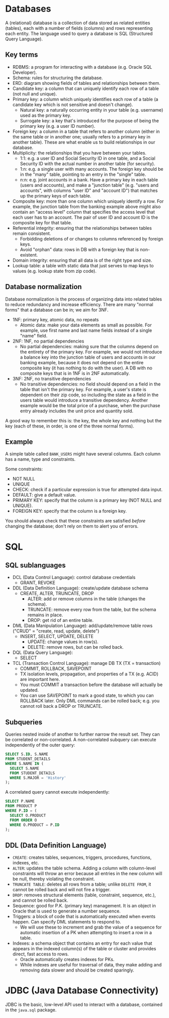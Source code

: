 # Databases

A (relational) database is a collection of data stored as related entities
(tables), each with a number of fields (columns) and rows representing each
entity. The language used to query a database is SQL (Structured Query
Language).

## Key terms

- RDBMS: a program for interacting with a database (e.g. Oracle SQL
  Developer).
- Schema: rules for structuring the database.
- ERD: diagram showing fields of tables and relationships between them.
- Candidate key: a column that can uniquely identify each row of a table (not
  null and unique).
- Primary key: a column which uniquely identifies each row of a table (a
  candidate key which is not sensitive and doesn't change).
  - Natural key: a naturally occurring entity in your table (e.g. username)
    used as the primary key.
  - Surrogate key: a key that's introduced for the purpose of being the primary
    key (e.g. a user ID number).
- Foreign key: a column in a table that refers to another column (either in
  the same table or in another one; usually refers to a primary key in another
  table). These are what enable us to build relationships in our database.
- Multiplicity: the relationships that you have between your tables.
  - 1:1: e.g. a user ID and Social Security ID in one table, and a Social
    Security ID with the actual number in another table (for security).
  - 1:n: e.g. a single user with many accounts. The foreign key should be in
    the "many" table, pointing to an entry in the "single" table.
  - n:n: e.g. joint accounts in a bank. Have a primary key in each table
    (users and accounts), and make a "junction table" (e.g. "users and
    accounts", with columns "user ID" and "account ID") that matches up the
    primary keys of each table.
- Composite key: more than one column which uniquely identify a row. For
  example, the junction table from the banking example above might also contain
  an "access level" column that specifies the access level that each user has
  to an account. The pair of user ID and account ID is the composite key for
  that table.
- Referential integrity: ensuring that the relationships between tables
  remain consistent.
  - Forbidding deletions of or changes to columns referenced by foreign keys.
  - Avoid "orphan" data: rows in DB with a foreign key that is non-existent.
- Domain integrity: ensuring that all data is of the right type and size.
- Lookup table: a table with static data that just serves to map keys to
  values (e.g. lookup state from zip code).

## Database normalization

Database normalization is the process of organizing data into related tables
to reduce redundancy and increase efficiency. There are many "normal forms"
that a database can be in; we aim for 3NF.

- 1NF: primary key, atomic data, no repeats
  - Atomic data: make your data elements as small as possible. For example,
    use first name and last name fields instead of a single "name" field.
- 2NF: 1NF, no partial dependencies
  - No partial dependencies: making sure that the columns depend on the
    entirety of the primary key. For example, we would not introduce a balance
    key into the junction table of users and accounts in our banking example,
    because it does not depend on the entire composite key (it has nothing to
    do with the user). A DB with no composite keys that is in 1NF is in 2NF
    automatically.
- 3NF: 2NF, no transitive dependencies
  - No transitive dependencies: no field should depend on a field in the
    table that isn't the primary key. For example, a user's state is dependent
    on their zip code, so including the state as a field in the users table
    would introduce a transitive dependency. Another example would be the
    total price of a purchase, when the purchase entry already includes the
    unit price and quantity sold.

A good way to remember this is: the key, the whole key and nothing but the
key (each of these, in order, is one of the three normal forms).

## Example

A simple table called `BANK_USERS` might have several columns. Each column
has a name, type and constraints.

Some constraints:

- NOT NULL
- UNIQUE
- CHECK: check if a particular expression is true for attempted data input.
- DEFAULT: give a default value.
- PRIMARY KEY: specify that the column is a primary key (NOT NULL and UNIQUE).
- FOREIGN KEY: specify that the column is a foreign key.

You should always check that these constraints are satisfied _before_
changing the database; don't rely on them to alert you of errors.

# SQL

## SQL sublanguages

- DCL (Data Control Language): control database credentials
  - GRANT, REVOKE
- DDL (Data Definition Language): create/update database schema
  - CREATE, ALTER, TRUNCATE, DROP
    - ALTER: add or remove columns in the table (changes the schema).
    - TRUNCATE: remove every row from the table, but the schema remains in
      place.
    - DROP: get rid of an entire table.
- DML (Data Manipulation Language): add/update/remove table rows ("CRUD" =
  "create, read, update, delete")
  - INSERT, SELECT, UPDATE, DELETE
    - UPDATE: change values in row(s).
    - DELETE: remove rows, but can be rolled back.
- DQL (Data Query Language):
  - SELECT
- TCL (Transaction Control Language): manage DB TX (TX = transaction)
  - COMMIT, ROLLBACK, SAVEPOINT
  - TX isolation levels, propagation, and properties of a TX (e.g. ACID) are
    important here.
  - You must COMMIT a transaction before the database will actually be updated.
  - You can use SAVEPOINT to mark a good state, to which you can ROLLBACK
    later. Only DML commands can be rolled back; e.g. you cannot roll back a
    DROP or TRUNCATE.

## Subqueries

Queries nested inside of another to further narrow the result set. They can
be correlated or non-correlated. A non-correlated subquery can execute
independently of the outer query:

```sql
SELECT S.ID, S.NAME
FROM STUDENT_DETAILS
WHERE S.NAME IN (
  SELECT S.NAME
  FROM STUDENT_DETAILS
  WHERE S.MAJOR = 'History'
);
```

A correlated query cannot execute independently:

```sql
SELECT P.NAME
FROM PRODUCT P
WHERE P.ID = (
  SELECT O.PRODUCT
  FROM ORDER O
  WHERE O.PRODUCT = P.ID
);
```

## DDL (Data Definition Language)

- `CREATE`: creates tables, sequences, triggers, procedures, functions,
  indexes, etc.
- `ALTER`: updates the table schema. Adding a column with column-level
  constraints will throw an error because all entries in the new column will be
  null, thereby violating the constraint.
- `TRUNCATE TABLE`: deletes all rows from a table; unlike `DELETE FROM`, it
  cannot be rolled back and will not fire a trigger.
- `DROP`: removes structural elements (table, constraint, sequence, etc.),
  and cannot be rolled back.
- Sequence: good for P.K. (primary key) management. It is an object in Oracle
  that is used to generate a number sequence.
- Triggers: a block of code that is automatically executed when events
  happen. Can specify DML statements to respond to.
  - We will use these to increment and grab the value of a sequence for
    automatic insertion of a PK when attempting to insert a row in a table.
- Indexes: a schema object that contains an entry for each value that appears
  in the indexed column(s) of the table or cluster and provides direct, fast
  access to rows.
  - Oracle automatically creates indexes for PKs.
  - While indexes are useful for traversal of data, they make adding and
    removing data slower and should be created sparingly.

# JDBC (Java Database Connectivity)

JDBC is the basic, low-level API used to interact with a database, contained
in the `java.sql` package.
